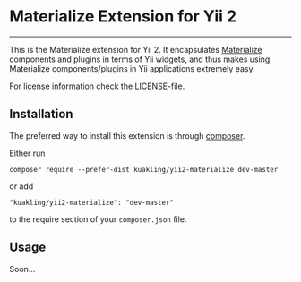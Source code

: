Materialize Extension for Yii 2
===============================

---

This is the Materialize extension for Yii 2. It encapsulates [Materialize](http://materializecss.com/) components
and plugins in terms of Yii widgets, and thus makes using Materialize components/plugins
in Yii applications extremely easy.

For license information check the [LICENSE](LICENSE.md)-file.

Installation
------------

The preferred way to install this extension is through [composer](http://getcomposer.org/download/).

Either run

```
composer require --prefer-dist kuakling/yii2-materialize dev-master
```

or add

```
"kuakling/yii2-materialize": "dev-master"
```

to the require section of your `composer.json` file.

Usage
----
Soon...
